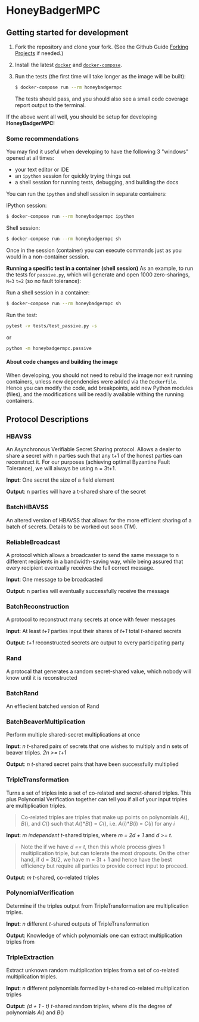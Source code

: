 # HoneyBadgerMPC

## Getting started for development

1. Fork the repository and clone your fork. (See the Github Guide
   [Forking Projects](https://guides.github.com/activities/forking/) if
   needed.)

2. Install the latest [`docker`](https://docs.docker.com/install/) and
   [`docker-compose`](https://docs.docker.com/compose/install/).

3. Run the tests (the first time will take longer as the image will be built):

   ```bash
   $ docker-compose run --rm honeybadgermpc
   ```

   The tests should pass, and you should also see a small code coverage report
   output to the terminal.

If the above went all well, you should be setup for developing
**HoneyBadgerMPC**!

### Some recommendations
You may find it useful when developing to have the following 3 "windows"
opened at all times:

* your text editor or IDE
* an `ipython` session for quickly trying things out
* a shell session for running tests, debugging, and building the docs

You can run the `ipython` and shell session in separate containers:

IPython session:

```bash
$ docker-compose run --rm honeybadgermpc ipython
```

Shell session:

```bash
$ docker-compose run --rm honeybadgermpc sh
```

Once in the session (container) you can execute commands just as you would in
a non-container session.

**Running a specific test in a container (shell session)**
As an example, to run the tests for `passive.py`, which will generate and open
1000 zero-sharings, `N=3` `t=2` (so no fault tolerance):

Run a shell session in a container:

```bash
$ docker-compose run --rm honeybadgermpc sh
```

Run the test:

```bash
pytest -v tests/test_passive.py -s
```

or

```bash
python -m honeybadgermpc.passive
```

#### About code changes and building the image
When developing, you should not need to rebuild the image nor exit running
containers, unless new dependencies were added via the `Dockerfile`. Hence you
can modify the code, add breakpoints, add new Python modules (files), and the
modifications will be readily available withing the running containers.


## Protocol Descriptions
### HBAVSS
An Asynchronous Verifiable Secret Sharing protocol. Allows a dealer to share a secret with n parties such that any t+1 of the honest parties can reconstruct it. For our purposes (achieving optimal Byzantine Fault Tolerance), we will always be using n = 3t+1.

**Input**: One secret the size of a field element

**Output**: n parties will have a t-shared share of the secret

### BatchHBAVSS
An altered version of HBAVSS that allows for the more efficient sharing of a batch of secrets. Details to be worked out soon (TM).

### ReliableBroadcast
A protocol which allows a broadcaster to send the same message to n different recipients in a bandwidth-saving way, while being assured that every recipient eventually receives the full correct message.

**Input**: One message to be broadcasted

**Output**: n parties will eventually successfully receive the message

### BatchReconstruction
A protocol to reconstruct many secrets at once with fewer messages

**Input**:  At least *t+1* parties input their shares of *t+1* total *t*-shared secrets 

**Output**: *t+1* reconstructed secrets are output to every participating party

### Rand
A protocal that generates a random secret-shared value, which nobody will know until it is reconstructed

### BatchRand
An effiecient batched version of Rand

### BatchBeaverMultiplication
Perform multiple shared-secret multiplications at once

**Input**: *n t*-shared pairs of secrets that one wishes to multiply and n sets of beaver triples. *2n >= t+1*

**Output**: *n t*-shared secret pairs that have been successfully multiplied

### TripleTransformation
Turns a set of triples into a set of co-related and secret-shared triples. This plus Polynomial Verification together can tell you if all of your input triples are multiplication triples.
> Co-related triples are triples that make up points on polynomials *A*(), *B*(), and *C*() such that *A*()**B*() = *C*(), i.e. *A*(*i*)**B*(*i*) = *C*(*i*) for any *i*

**Input**: *m independent t*-shared triples, where *m = 2d + 1* and *d >= t*. 
>Note the if we have *d == t*, then this whole process gives 1 multiplication triple, but can tolerate the most dropouts. On the other hand, if d = 3t/2, we have m = 3t + 1 and hence have the best efficiency but require all parties to provide correct input to proceed.

**Output**:  *m t*-shared, co-related triples

### PolynomialVerification
Determine if the triples output from TripleTransformation are multiplication triples.

**Input**: *n* different *t*-shared outputs of TripleTransformation

**Output**: Knowledge of which polynomials one can extract multiplication triples from

### TripleExtraction
Extract unknown random multiplication triples from a set of co-related multiplication triples.

**Input**: *n* different polynomials formed by t-shared co-related multiplication triples

**Output**: *(d + 1 - t) t*-shared random triples, where *d* is the degree of polynomials *A*() and *B*()
